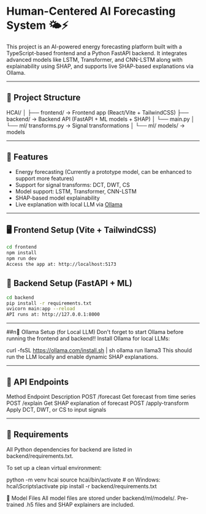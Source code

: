 # Human-Centered AI Forecasting System 🌤️⚡

This project is an AI-powered energy forecasting platform built with a TypeScript-based frontend and a Python FastAPI backend. It integrates advanced models like LSTM, Transformer, and CNN-LSTM along with explainability using SHAP, and supports live SHAP-based explanations via Ollama.

---

## 🔧 Project Structure
HCAI/
│
├── frontend/ → Frontend app (React/Vite + TailwindCSS)
├── backend/ → Backend API (FastAPI + ML models + SHAP)
│ └── main.py
│ └── ml/ transforms.py → Signal transformations
│     └── ml/ models/ → models

---

## 🚀 Features

- Energy forecasting (Currently a prototype model, can be enhanced to support more features)
- Support for signal transforms: DCT, DWT, CS
- Model support: LSTM, Transformer, CNN-LSTM
- SHAP-based model explainability
- Live explanation with local LLM via [Ollama](https://ollama.com/)

---

## 🖥️ Frontend Setup (Vite + TailwindCSS)

```bash
cd frontend
npm install
npm run dev
Access the app at: http://localhost:5173
```

## 🧠 Backend Setup (FastAPI + ML)

```bash
cd backend
pip install -r requirements.txt
uvicorn main:app --reload
API runs at: http://127.0.0.1:8000
```

---

##n🤖 Ollama Setup (for Local LLM)
Don't forget to start Ollama before running the frontend and backend!!
Install Ollama for local LLMs:

curl -fsSL https://ollama.com/install.sh | sh
ollama run llama3
This should run the LLM locally and enable dynamic SHAP explanations.



---

## 📡 API Endpoints
Method	  Endpoint          Description
POST	    /forecast	        Get forecast from time series
POST	    /explain	        Get SHAP explanation of forecast
POST	    /apply-transform	Apply DCT, DWT, or CS to input signals


---

## 📂 Requirements
All Python dependencies for backend are listed in backend/requirements.txt.

To set up a clean virtual environment:

python -m venv hcai
source hcai/bin/activate  # on Windows: hcai\Scripts\activate
pip install -r backend/requirements.txt

🧪 Model Files
All model files are stored under backend/ml/models/. Pre-trained .h5 files and SHAP explainers are included.
